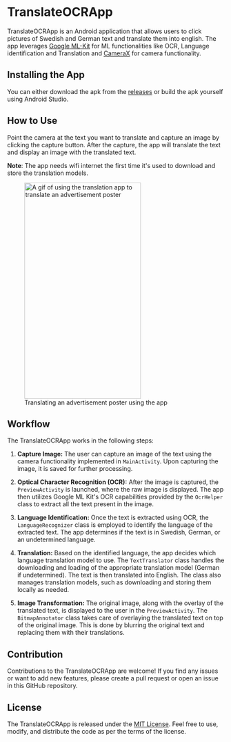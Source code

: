 # TranslateOCRApp

TranslateOCRApp is an Android application that allows users to click pictures of Swedish and German text and translate
them into english. The app leverages [Google ML-Kit](https://developers.google.com/ml-kit) for ML functionalities like OCR, Language identification and Translation and [CameraX](https://developer.android.com/training/camerax) for camera functionality.

## Installing the App

You can either download the apk from the [releases](https://github.com/jayeshmahapatra/TranslateOCRApp/releases) or build the apk yourself using Android Studio.

## How to Use

Point the camera at the text you want to translate and capture an image by clicking the capture button. After the capture, the app will translate the text and display an image with the translated text.

**Note**: The app needs wifi internet the first time it's used to download and store the translation models.

<figure>
    <img src="media/translation_app_example_use.gif"
         alt="A gif of using the translation app to translate an advertisement poster"
         width = "270"
         height = "500">
    <figcaption>Translating an advertisement poster using the app</figcaption>
</figure>

## Workflow

The TranslateOCRApp works in the following steps:

1. **Capture Image:** The user can capture an image of the text using the camera functionality implemented in `MainActivity`. Upon capturing the image, it is saved for further processing.

2. **Optical Character Recognition (OCR):** After the image is captured, the `PreviewActivity` is launched, where the raw image is displayed. The app then utilizes Google ML Kit's OCR capabilities provided by the `OcrHelper` class to extract all the text present in the image.

3. **Language Identification:** Once the text is extracted using OCR, the `LanguageRecognizer` class is employed to identify the language of the extracted text. The app determines if the text is in Swedish, German, or an undetermined language.

4. **Translation:** Based on the identified language, the app decides which language translation model to use. The `TextTranslator` class handles the downloading and loading of the appropriate translation model (German if undetermined). The text is then translated into English. The class also manages translation models, such as downloading and storing them locally as needed.

5. **Image Transformation:** The original image, along with the overlay of the translated text, is displayed to the user in the `PreviewActivity`. The `BitmapAnnotator` class takes care of overlaying the translated text on top of the original image. This is done by blurring the original text and replacing them with their translations.


## Contribution

Contributions to the TranslateOCRApp are welcome! If you find any issues or want to add new features, please create a pull request or open an issue in this GitHub repository.

## License

The TranslateOCRApp is released under the [MIT License](LICENSE). Feel free to use, modify, and distribute the code as per the terms of the license.

